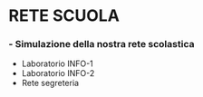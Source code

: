 # RETE SCUOLA

### - Simulazione della nostra rete scolastica
- Laboratorio INFO-1
- Laboratorio INFO-2
- Rete segreteria
